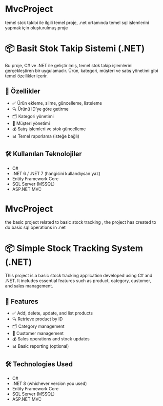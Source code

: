 # MvcProject
temel stok takibi ile ilgili temel proje, .net ortamında temel sql işlemlerini yapmak için oluşturulmuş proje

# 📦 Basit Stok Takip Sistemi (.NET)

Bu proje, C# ve .NET ile geliştirilmiş, temel stok takip işlemlerini gerçekleştiren bir uygulamadır. Ürün, kategori, müşteri ve satış yönetimi gibi temel özellikler içerir.

## 🚀 Özellikler

- ✅ Ürün ekleme, silme, güncelleme, listeleme
- 🔍 Ürünü ID’ye göre getirme
- 🗂️ Kategori yönetimi
- 👥 Müşteri yönetimi
- 💰 Satış işlemleri ve stok güncelleme
- 📊 Temel raporlama (isteğe bağlı)

## 🛠️ Kullanılan Teknolojiler

- C#  
- .NET 6 / .NET 7 (hangisini kullandıysan yaz)
- Entity Framework Core  
- SQL Server (MSSQL)  
-  ASP.NET MVC 




# MvcProject
the basic project related to basic stock tracking , the project has created to do basic sql operations in .net

# 📦 Simple Stock Tracking System (.NET)

This project is a basic stock tracking application developed using C# and .NET. It includes essential features such as product, category, customer, and sales management.

## 🚀 Features

- ✅ Add, delete, update, and list products  
- 🔍 Retrieve product by ID  
- 🗂️ Category management  
- 👥 Customer management  
- 💰 Sales operations and stock updates  
- 📊 Basic reporting (optional)

## 🛠️ Technologies Used

- C#  
- .NET 8 (whichever version you used)  
- Entity Framework Core  
- SQL Server (MSSQL)  
- ASP.NET MVC
